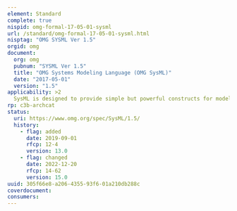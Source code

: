 ```yaml
---
element: Standard
complete: true
nispid: omg-formal-17-05-01-sysml
url: /standard/omg-formal-17-05-01-sysml.html
nisptag: "OMG SYSML Ver 1.5"
orgid: omg
document:
  org: omg
  pubnum: "SYSML Ver 1.5"
  title: "OMG Systems Modeling Language (OMG SysML)"
  date: "2017-05-01"
  version: "1.5"
applicability: >2
  SysML is designed to provide simple but powerful constructs for modeling a wide range of systems engineering problems. It is particularly effective in specifying requirements, structure, behavior, allocations, and constraints on system properties to support engineering analysis. The language is intended to support multiple processes and methods such as structured, object-oriented, and others, but each methodology may impose additional constraints on how a construct or diagram kind may be used.
rp: c3b-archcat
status:
  uri: https://www.omg.org/spec/SysML/1.5/
  history: 
    - flag: added
      date: 2019-09-01
      rfcp: 12-4
      version: 13.0
    - flag: changed
      date: 2022-12-20
      rfcp: 14-62
      version: 15.0
uuid: 305f66e8-a206-4355-93f6-01a210db288c
coverdocument:
consumers:
---
```

